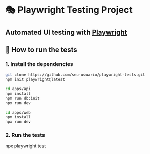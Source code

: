 # 🎭 Playwright Testing Project

Automated UI testing with [Playwright](https://playwright.dev/)
---

## 🚀 How to run the tests

### 1. Install the dependencies

```bash
git clone https://github.com/seu-usuario/playwright-tests.git
npm init playwright@latest

cd apps/api
npm install
npm run db:init
npx run dev

cd apps/web
npm install
npx run dev

```
### 2. Run the tests
npx playwright test






